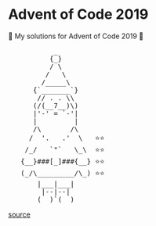 # Advent of Code 2019

🎄 My solutions for Advent of Code 2019 🎄

<pre>
           _
          {_}
          / \
         /   \
        /_____\
      {`_______`}
       // . . \\
      (/(__7__)\)
      |'-' = `-'|
      |         |
      /\       /\
     /  '.   .'  \   ⭐️⭐️
    /_/   `"`   \_\  ⭐️⭐️
   {__}###[_]###{__} ⭐️⭐️
   (_/\_________/\_) ⭐️⭐️
       |___|___|
        |--|--|
       (__)`(__)
</pre>
[source](https://asciiart.website//index.php?art=holiday/christmas/santa)
